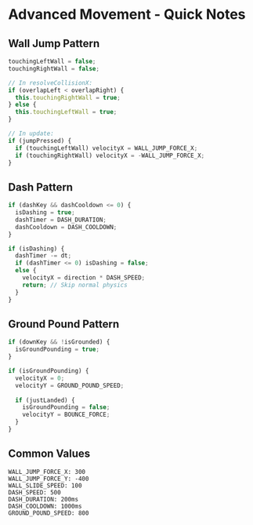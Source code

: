 # Advanced Movement - Quick Notes

## Wall Jump Pattern

```typescript
touchingLeftWall = false;
touchingRightWall = false;

// In resolveCollisionX:
if (overlapLeft < overlapRight) {
  this.touchingRightWall = true;
} else {
  this.touchingLeftWall = true;
}

// In update:
if (jumpPressed) {
  if (touchingLeftWall) velocityX = WALL_JUMP_FORCE_X;
  if (touchingRightWall) velocityX = -WALL_JUMP_FORCE_X;
}
```

## Dash Pattern

```typescript
if (dashKey && dashCooldown <= 0) {
  isDashing = true;
  dashTimer = DASH_DURATION;
  dashCooldown = DASH_COOLDOWN;
}

if (isDashing) {
  dashTimer -= dt;
  if (dashTimer <= 0) isDashing = false;
  else {
    velocityX = direction * DASH_SPEED;
    return; // Skip normal physics
  }
}
```

## Ground Pound Pattern

```typescript
if (downKey && !isGrounded) {
  isGroundPounding = true;
}

if (isGroundPounding) {
  velocityX = 0;
  velocityY = GROUND_POUND_SPEED;
  
  if (justLanded) {
    isGroundPounding = false;
    velocityY = BOUNCE_FORCE;
  }
}
```

## Common Values

```
WALL_JUMP_FORCE_X: 300
WALL_JUMP_FORCE_Y: -400
WALL_SLIDE_SPEED: 100
DASH_SPEED: 500
DASH_DURATION: 200ms
DASH_COOLDOWN: 1000ms
GROUND_POUND_SPEED: 800
```
